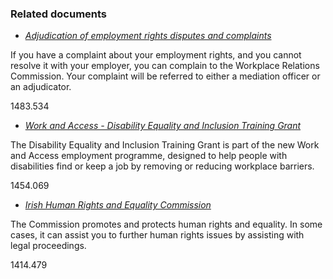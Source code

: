 ###  Related documents

  * [ _Adjudication of employment rights disputes and complaints_ ](/en/employment/enforcement-and-redress/adjudication-employment-rights-disputes-and-complaints/)

If you have a complaint about your employment rights, and you cannot resolve
it with your employer, you can complain to the Workplace Relations Commission.
Your complaint will be referred to either a mediation officer or an
adjudicator.

1483.534

  * [ _Work and Access - Disability Equality and Inclusion Training Grant_ ](/en/employment/employment-and-disability/disability-equality-and-inclusion-training-grant/)

The Disability Equality and Inclusion Training Grant is part of the new Work
and Access employment programme, designed to help people with disabilities
find or keep a job by removing or reducing workplace barriers.

1454.069

  * [ _Irish Human Rights and Equality Commission_ ](/en/justice/law-and-rights/irish-human-rights-and-equality-commission/)

The Commission promotes and protects human rights and equality. In some cases,
it can assist you to further human rights issues by assisting with legal
proceedings.

1414.479
